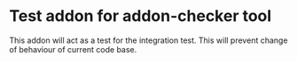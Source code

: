 # Test addon for addon-checker tool

This addon will act as a test for the integration test. This will prevent change of behaviour of current code base.
